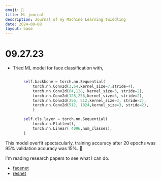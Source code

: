 ```yaml
---
emoji: 🤖
title: ML journal
description: Journal of my Machine Learning twiddling
date: 2024-08-08
layout: base
---
```




# 09.27.23

- Tried ML model for face classification with,

```python

        self.backbone = torch.nn.Sequential(
            torch.nn.Conv2d(3,64,kernel_size=7,stride=4),
            torch.nn.Conv2d(64,128, kernel_size=3, stride=2),
            torch.nn.Conv2d(128,256,kernel_size=3, stride=2),
            torch.nn.Conv2d(256, 512,kernel_size=3, stride=2),
            torch.nn.Conv2d(512, 1024,kernel_size=3, stride=2),
            )

        self.cls_layer = torch.nn.Sequential(
            torch.nn.Flatten(),
            torch.nn.Linear( 4096,num_classes),
        )
```

This model overfit spectacularly, training accuracy after 20 epochs was 95% validation accuracy was 15%. 🤯

I'm reading research papers to see what I can do.
- [facenet](https://www.cv-foundation.org/openaccess/content_cvpr_2015/app/1A_089.pdf)
- [resnet](https://arxiv.org/abs/1512.03385)
